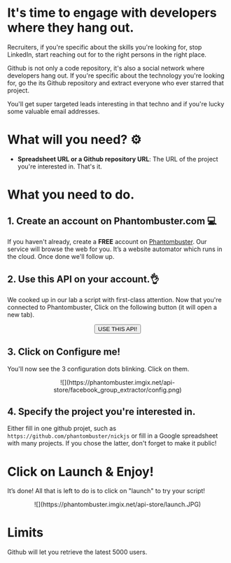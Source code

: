 # It's time to engage with developers where they hang out.

Recruiters, if you're specific about the skills you're looking for, stop LinkedIn, start reaching out for to the right persons in the right place. 

Github is not only a code repository, it's also a social network where developers hang out. If you're specific about the technology you're looking for, go the its Github repository and extract everyone who ever starred that project. 

You'll get super targeted leads interesting in that techno and if you're lucky some valuable email addresses.

# What will you need? ⚙️ 

- **Spreadsheet URL or a Github repository URL**: The URL of the project you're interested in. That's it.


# What you need to do.
## 1. Create an account on Phantombuster.com 💻
If you haven't already, create a **FREE** account on [Phantombuster](https://phantombuster.com/register). Our service will browse the web for you. It’s a website automator which runs in the cloud. Once done we'll follow up.


## 2. Use this API on your account.👌
We cooked up in our lab a script with first-class attention.
Now that you're connected to Phantombuster, Click on the following button (it will open a new tab).

<center><button type="button" class="btn btn-warning callToAction" onclick="useThisApi()">USE THIS API!</button></center>


## 3. Click on Configure me!
You'll now see the 3 configuration dots blinking. Click on them.

<center>![](https://phantombuster.imgix.net/api-store/facebook_group_extractor/config.png)</center>


## 4. Specify the project you're interested in.
Either fill in one github projet, such as `https://github.com/phantombuster/nickjs` or fill in a Google spreadsheet with many projects.
If you chose the latter, don't forget to make it public!


# Click on Launch & Enjoy!
It’s done! All that is left to do is to click on "launch" to try your script!

<center>![](https://phantombuster.imgix.net/api-store/launch.JPG)</center>

# Limits

Github will let you retrieve the latest 5000 users. 